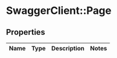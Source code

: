 # SwaggerClient::Page

## Properties
Name | Type | Description | Notes
------------ | ------------- | ------------- | -------------



